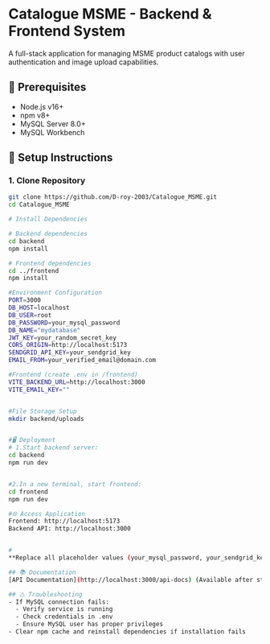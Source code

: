# Catalogue MSME - Backend & Frontend System

A full-stack application for managing MSME product catalogs with user authentication and image upload capabilities.

## 🚀 Prerequisites

- Node.js v16+
- npm v8+
- MySQL Server 8.0+
- MySQL Workbench

## 🔧 Setup Instructions

### 1. Clone Repository
```bash
git clone https://github.com/D-roy-2003/Catalogue_MSME.git
cd Catalogue_MSME

# Install Dependencies

# Backend dependencies
cd backend
npm install

# Frontend dependencies
cd ../frontend
npm install

#Environment Configuration
PORT=3000
DB_HOST=localhost
DB_USER=root
DB_PASSWORD=your_mysql_password
DB_NAME="mydatabase"
JWT_KEY=your_random_secret_key
CORS_ORIGIN=http://localhost:5173
SENDGRID_API_KEY=your_sendgrid_key
EMAIL_FROM=your_verified_email@domain.com

#Frontend (create .env in /frontend)
VITE_BACKEND_URL=http://localhost:3000
VITE_EMAIL_KEY=""


#File Storage Setup
mkdir backend/uploads


#🖥️ Deployment
# 1.Start backend server:
cd backend
npm run dev


#2.In a new terminal, start frontend:
cd frontend
npm run dev

#🌐 Access Application
Frontend: http://localhost:5173
Backend API: http://localhost:3000


#
**Replace all placeholder values (your_mysql_password, your_sendgrid_key, etc.) with your actual credentials**

## 📚 Documentation
[API Documentation](http://localhost:3000/api-docs) (Available after starting backend server)

## ⚠️ Troubleshooting
- If MySQL connection fails:
  - Verify service is running
  - Check credentials in .env
  - Ensure MySQL user has proper privileges
- Clear npm cache and reinstall dependencies if installation fails
